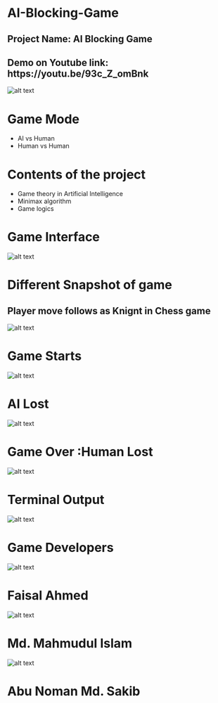 # AI-Blocking-Game


<h2>Project Name: AI Blocking Game</h2>
<h2>Demo on Youtube link: https://youtu.be/93c_Z_omBnk</h2>



![alt text](https://github.com/FaisalAhmedBijoy/AI-Blocking-Game/blob/main/imageReadMe/youtube%20logo.png)

<h1>Game Mode</h1>

- AI vs Human
- Human vs Human




<h1>Contents of the project</h1>

- Game theory in Artificial Intelligence
- Minimax algorithm
- Game logics

<h1>Game Interface</h1>

![alt text](https://github.com/FaisalAhmedBijoy/AI-Blocking-Game/blob/main/imageReadMe/game%20interface.png)

<h1>Different Snapshot of game</h1>


<h2>Player move follows as Knignt in Chess game</h2>

![alt text](https://github.com/FaisalAhmedBijoy/AI-Blocking-Game/blob/main/imageReadMe/knightchess.jpg)

<h1>Game Starts</h1>

![alt text](https://github.com/FaisalAhmedBijoy/AI-Blocking-Game/blob/main/imageReadMe/game%20interface1.png)


<h1>AI Lost</h1>

![alt text](https://github.com/FaisalAhmedBijoy/AI-Blocking-Game/blob/main/imageReadMe/ai%20lost.png) 

<h1>Game Over :Human Lost</h1>

![alt text](https://github.com/FaisalAhmedBijoy/AI-Blocking-Game/blob/main/imageReadMe/game%20over.png) 

<h1>Terminal Output</h1>

![alt text](https://github.com/FaisalAhmedBijoy/AI-Blocking-Game/blob/main/imageReadMe/cod%20output.png) 



<h1>Game Developers</h1>

![alt text](https://github.com/FaisalAhmedBijoy/AI-Blocking-Game/blob/main/imageReadMe/faisal.png) 
<h1>Faisal Ahmed</h1>

![alt text](https://github.com/FaisalAhmedBijoy/AI-Blocking-Game/blob/main/imageReadMe/mahmud.jpg) 
<h1>Md. Mahmudul Islam</h1>

![alt text](https://github.com/FaisalAhmedBijoy/AI-Blocking-Game/blob/main/imageReadMe/sakib.jpg) 
<h1>Abu Noman Md. Sakib</h1>



